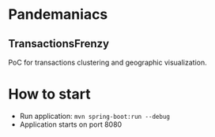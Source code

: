 # Pandemaniacs 
## TransactionsFrenzy

PoC for transactions clustering and geographic visualization.

# How to start
- Run application: `mvn spring-boot:run --debug`
- Application starts on port 8080